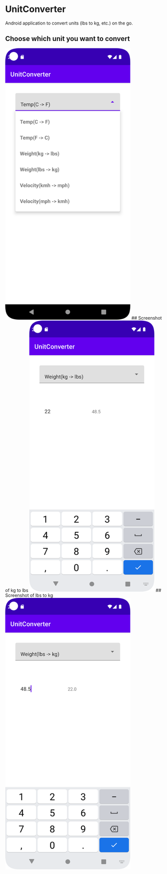 # UnitConverter
Android application to convert units (lbs to kg, etc.) on the go.  
## Choose which unit you want to convert  
<img src="/units.png" alt="Choose unit in dropdown" width="400">  
## Screenshot of kg to lbs  
<img src="/kg.png" alt="Choose unit in dropdown" width="400">  
## Screenshot of lbs to kg  
<img src="/lbs.png" alt="Choose unit in dropdown" width="400">  

